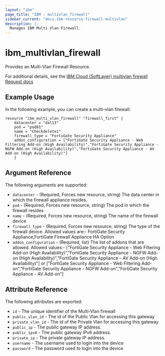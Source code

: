 ```yaml
---
layout: "ibm"
page_title: "IBM : multivlan_firewall"
sidebar_current: "docs-ibm-resource-firewall-multivlan"
description: |-
  Manages IBM Multi Vlan Firewall.
---
```


# ibm\_multivlan_firewall

Provides an Multi-Vlan Firewall Resource.

For additional details, see the [IBM Cloud (SoftLayer) multivlan firewall Request docs](https://softlayer.github.io/reference/datatypes/SoftLayer_Container_Product_Order_Network_Protection_Firewall_Dedicated/)

## Example Usage

In the following example, you can create a multi-vlan firewall:

```hcl
resource "ibm_multi_vlan_firewall" "firewall_first" {
	datacenter = "dal13"
	pod = "pod01"
	name = "Checkdelete1"
	firewall_type = "FortiGate Security Appliance"
	addon_configuration = ["FortiGate Security Appliance - Web Filtering Add-on (High Availability)","FortiGate Security Appliance - NGFW Add-on (High Availability)","FortiGate Security Appliance - AV Add-on (High Availability)"]
	}
```


## Argument Reference

The following arguments are supported:

* `datacenter` - (Required, Forces new resource, string) The data center in which the firewall appliance resides.
* `pod` - (Required, Forces new resource, string) The pod in which the firewall resides
* `name` - (Required, Forces new resource, string) The name of the firewall device
* `firewall_type` - (Required, Forces new resource, string) The type of the firewall device. Allowed values are:- FortiGate Security Appliance,FortiGate Firewall Appliance HA Option
* `addon_configuration` - (Required, list) The list of addons that are allowed. Allowed values:- ["FortiGate Security Appliance - Web Filtering Add-on (High Availability)","FortiGate Security Appliance - NGFW Add-on (High Availability)","FortiGate Security Appliance - AV Add-on (High Availability)"] or ["FortiGate Security Appliance - Web Filtering Add-on","FortiGate Security Appliance - NGFW Add-on","FortiGate Security Appliance - AV Add-on"]

## Attribute Reference

The following attributes are exported:

* `id` - The unique identifier of the Multi-Vlan firewall
* `public_vlan_id` - The id of the Public Vlan for accessing this gateway
* `private_vlan_id` - The id of the Private Vlan for accessing this gateway
* `public_ip` - The public gateway IP address.
* `public_ipv6` - The public gateway IPv6 address.
* `private_ip` - The private gateway IP address.
* `username` - The username used to login into the device
* `password` - The password used to login into the device
